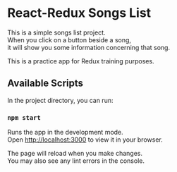 # React-Redux Songs List

This is a simple songs list project.\
When you click on a button beside a song, \
it will show you some information concerning that song. 

This is a practice app for Redux training purposes.

## Available Scripts

In the project directory, you can run:

### `npm start`

Runs the app in the development mode.\
Open [http://localhost:3000](http://localhost:3000) to view it in your browser.

The page will reload when you make changes.\
You may also see any lint errors in the console.